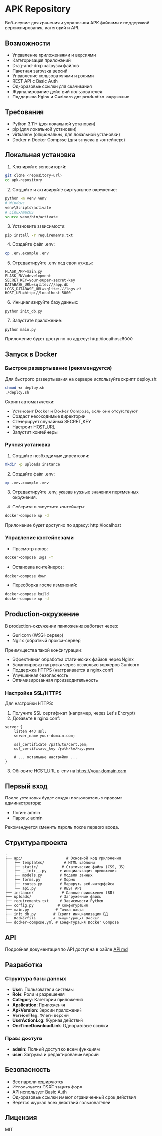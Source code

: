 # APK Repository

Веб-сервис для хранения и управления APK файлами с поддержкой версионирования, категорий и API.

## Возможности

- Управление приложениями и версиями
- Категоризация приложений
- Drag-and-drop загрузка файлов
- Пакетная загрузка версий
- Управление пользователями и ролями
- REST API с Basic Auth
- Одноразовые ссылки для скачивания
- Журналирование действий пользователей
- Поддержка Nginx и Gunicorn для production-окружения

## Требования

- Python 3.11+ (для локальной установки)
- pip (для локальной установки)
- virtualenv (опционально, для локальной установки)
- Docker и Docker Compose (для запуска в контейнере)

## Локальная установка

1. Клонируйте репозиторий:
```bash
git clone <repository-url>
cd apk-repository
```

2. Создайте и активируйте виртуальное окружение:
```bash
python -m venv venv
# Windows
venv\Scripts\activate
# Linux/macOS
source venv/bin/activate
```

3. Установите зависимости:
```bash
pip install -r requirements.txt
```

4. Создайте файл .env:
```bash
cp .env.example .env
```

5. Отредактируйте .env под свои нужды:
```
FLASK_APP=main.py
FLASK_ENV=development
SECRET_KEY=your-super-secret-key
DATABASE_URL=sqlite:///app.db
LOGS_DATABASE_URL=sqlite:///logs.db
HOST_URL=http://localhost:5000
```

6. Инициализируйте базу данных:
```bash
python init_db.py
```

7. Запустите приложение:
```bash
python main.py
```

Приложение будет доступно по адресу: http://localhost:5000

## Запуск в Docker

### Быстрое развертывание (рекомендуется)

Для быстрого развертывания на сервере используйте скрипт deploy.sh:

```bash
chmod +x deploy.sh
./deploy.sh
```

Скрипт автоматически:
- Установит Docker и Docker Compose, если они отсутствуют
- Создаст необходимые директории
- Сгенерирует случайный SECRET_KEY
- Настроит HOST_URL
- Запустит контейнеры

### Ручная установка

1. Создайте необходимые директории:
```bash
mkdir -p uploads instance
```

2. Создайте файл .env:
```bash
cp .env.example .env
```

3. Отредактируйте .env, указав нужные значения переменных окружения.

4. Соберите и запустите контейнеры:
```bash
docker-compose up -d
```

Приложение будет доступно по адресу: http://localhost

### Управление контейнерами

- Просмотр логов:
```bash
docker-compose logs -f
```

- Остановка контейнеров:
```bash
docker-compose down
```

- Пересборка после изменений:
```bash
docker-compose build
docker-compose up -d
```

## Production-окружение

В production-окружении приложение работает через:
- Gunicorn (WSGI-сервер)
- Nginx (обратный прокси-сервер)

Преимущества такой конфигурации:
- Эффективная обработка статических файлов через Nginx
- Балансировка нагрузки через несколько воркеров Gunicorn
- Поддержка HTTPS (настраивается в nginx.conf)
- Улучшенная безопасность
- Оптимизированная производительность

### Настройка SSL/HTTPS

Для настройки HTTPS:

1. Получите SSL-сертификат (например, через Let's Encrypt)
2. Добавьте в nginx.conf:
```nginx
server {
    listen 443 ssl;
    server_name your-domain.com;

    ssl_certificate /path/to/cert.pem;
    ssl_certificate_key /path/to/key.pem;
    
    # ... остальные настройки ...
}
```

3. Обновите HOST_URL в .env на https://your-domain.com

## Первый вход

После установки будет создан пользователь с правами администратора:
- Логин: admin
- Пароль: admin

Рекомендуется сменить пароль после первого входа.

## Структура проекта

```
.
├── app/                    # Основной код приложения
│   ├── templates/         # HTML шаблоны
│   ├── static/           # Статические файлы (CSS, JS)
│   ├── __init__.py      # Инициализация приложения
│   ├── models.py        # Модели данных
│   ├── forms.py         # Формы
│   ├── routes.py        # Маршруты веб-интерфейса
│   └── api.py           # REST API
├── instance/             # Данные приложения (БД)
├── uploads/             # Загруженные файлы
├── requirements.txt     # Зависимости Python
├── config.py           # Конфигурация
├── main.py            # Точка входа
├── init_db.py        # Скрипт инициализации БД
├── Dockerfile        # Конфигурация Docker
└── docker-compose.yml # Конфигурация Docker Compose
```

## API

Подробная документация по API доступна в файле [API.md](API.md)

## Разработка

### Структура базы данных

- **User**: Пользователи системы
- **Role**: Роли и разрешения
- **Category**: Категории приложений
- **Application**: Приложения
- **ApkVersion**: Версии приложений
- **VersionFlag**: Флаги версий
- **UserActionLog**: Журнал действий
- **OneTimeDownloadLink**: Одноразовые ссылки

### Права доступа

- **admin**: Полный доступ ко всем функциям
- **user**: Загрузка и редактирование версий

## Безопасность

- Все пароли хешируются
- Используется CSRF защита форм
- API использует Basic Auth
- Одноразовые ссылки имеют ограниченный срок действия
- Ведется журнал всех действий пользователей

## Лицензия

MIT 
